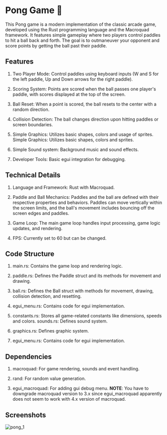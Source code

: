 # Pong Game 🦀

This Pong game is a modern implementation of the classic arcade game, developed using the Rust programming language and the Macroquad framework. It features simple gameplay where two players control paddles to hit a ball back and forth. The goal is to outmaneuver your opponent and score points by getting the ball past their paddle.


## Features

1. Two Player Mode: Control paddles using keyboard inputs (W and S for the left paddle, Up and Down arrows for the right paddle).

2. Scoring System: Points are scored when the ball passes one player's paddle, with scores displayed at the top of the screen.

3. Ball Reset: When a point is scored, the ball resets to the center with a random direction.

4. Collision Detection: The ball changes direction upon hitting paddles or screen boundaries.

5. Simple Graphics: Utilizes basic shapes, colors and usage of sprites.
Simple Graphics: Utilizes basic shapes, colors and sprites.

6. Simple Sound system: Background music and sound effects.

7. Developer Tools: Basic egui integration for debugging.


## Technical Details

1. Language and Framework: Rust with Macroquad.

2. Paddle and Ball Mechanics: Paddles and the ball are defined with their respective properties and behaviors. Paddles can move vertically within the screen limits, and the ball's movement includes bouncing off the screen edges and paddles.

3. Game Loop: The main game loop handles input processing, game logic updates, and rendering.

4. FPS: Currently set to 60 but can be changed.


## Code Structure

1. main.rs: Contains the game loop and rendering logic.

2. paddle.rs: Defines the Paddle struct and its methods for movement and drawing.

3. ball.rs: Defines the Ball struct with methods for movement, drawing, collision detection, and resetting.

4. egui_menu.rs: Contains code for egui implementation.

5. constants.rs: Stores all game-related constants like dimensions, speeds and colors.
sounds.rs: Defines sound system.

6. graphics.rs: Defines graphic system.

7. egui_menu.rs: Contains code for egui implementation.


## Dependencies

1. macroquad: For game rendering, sounds and event handling.

2. rand: For random value generation.

3. egui_macroquad: For adding gui debug menu. **NOTE**: You have to downgrade macroquad version to 3.x since egui_macroquad apparently does not seem to work with 4.x version of macroquad.

## Screenshots

![pong_1](https://github.com/end91x/macroquad-pong/assets/160602132/3efdce82-3d86-4ea8-a183-e74cb5dbbd26)

